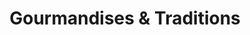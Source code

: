 ---
title: "Gourmandises & Traditions"
url: /aix-en-provence/gourmandises-und-traditions/
shop: Bäckerei
---